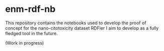 # enm-rdf-nb
This repository contains the notebooks used to develop the proof of concept for the nano-citotoxicity dataset RDFier I aim to develop as a fully fledged tool in the future.

(Work in progress)

<script src="https://gist.github.com/jmillanacosta/3665942a99309bf05a66fcadfde07dcd.js"></script>
